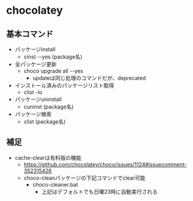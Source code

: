 # chocolatey

## 基本コマンド

* パッケージinstall
  * cinst --yes (package名)
* 全パッケージ更新
  * choco upgrade all --yes
    * updateは同じ処理のコマンドだが、deprecated
* インストール済みのパッケージリスト取得
  * clist -lo
* パッケージuninstall
  * cuninst (package名)
* パッケージ検索
  * clist (package名)

## 補足

* cache-clearは有料版の機能
  * https://github.com/chocolatey/choco/issues/1124#issuecomment-352315426
  * choco-cleanパッケージの下記コマンドでclear可能
    * choco-cleaner.bat
      * 上記はデフォルトでも日曜23時に自動実行される
